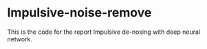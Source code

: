 # Impulsive-noise-remove
This is the code for the report Impulsive de-nosing with deep neural network. 
